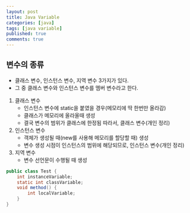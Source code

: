 ```yaml
---
layout: post
title: Java Variable
categories: [java]
tags: [java variable]
published: true
comments: true
---
```


## 변수의 종류
- 클래스 변수, 인스턴스 변수, 지역 변수 3가지가 있다.
- 그 중 클래스 변수와 인스턴스 변수를 멤버 변수라고 한다.  

1. 클래스 변수
    * 인스턴스 변수에 static을 붙였을 경우(메모리에 딱 한번만 올라감)
    * 클래스가 메모리에 올라올때 생성
    * 결국 변수의 범위가 클래스에 한정됨 따라서, 클래스 변수(개인 정리)
2. 인스턴스 변수
    * 객체가 생성될 때(new를 사용해 메모리를 할당할 때) 생성
    * 변수 생성 시점이 인스턴스의 범위에 해당되므로, 인스턴스 변수(개인 정리)
3. 지역 변수
    * 변수 선언문이 수행될 때 생성
    
```java
public class Test {
    int instanceVariable; 
    static int classVariable; 
    void method() { 
        int localVariable; 
    }
}
```